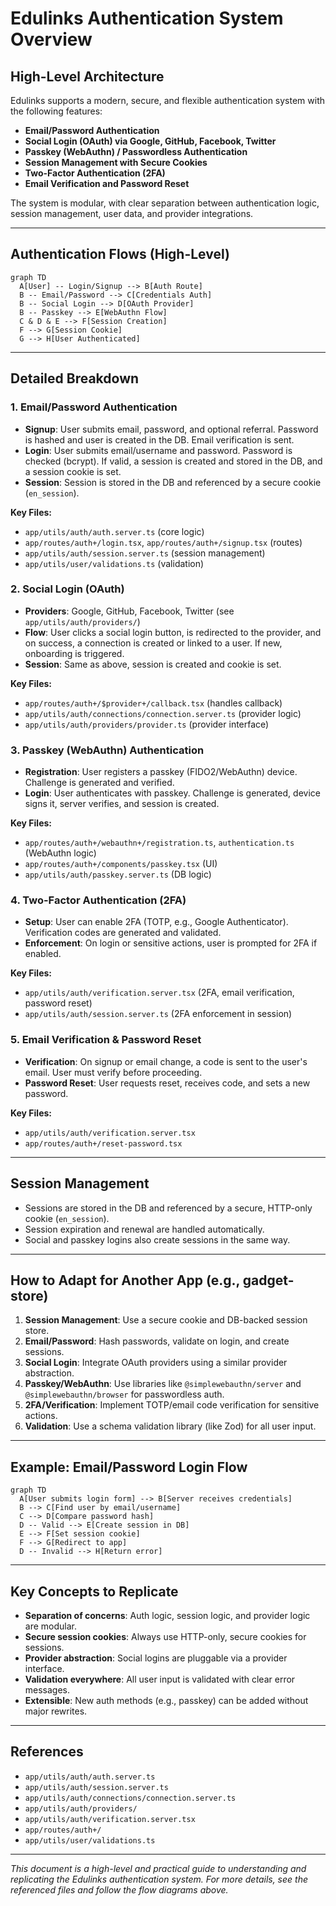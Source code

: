 # Edulinks Authentication System Overview

## High-Level Architecture

Edulinks supports a modern, secure, and flexible authentication system with the following features:

- **Email/Password Authentication**
- **Social Login (OAuth) via Google, GitHub, Facebook, Twitter**
- **Passkey (WebAuthn) / Passwordless Authentication**
- **Session Management with Secure Cookies**
- **Two-Factor Authentication (2FA)**
- **Email Verification and Password Reset**

The system is modular, with clear separation between authentication logic, session management, user data, and provider integrations.

---

## Authentication Flows (High-Level)

```mermaid
graph TD
  A[User] -- Login/Signup --> B[Auth Route]
  B -- Email/Password --> C[Credentials Auth]
  B -- Social Login --> D[OAuth Provider]
  B -- Passkey --> E[WebAuthn Flow]
  C & D & E --> F[Session Creation]
  F --> G[Session Cookie]
  G --> H[User Authenticated]
```

---

## Detailed Breakdown

### 1. Email/Password Authentication
- **Signup**: User submits email, password, and optional referral. Password is hashed and user is created in the DB. Email verification is sent.
- **Login**: User submits email/username and password. Password is checked (bcrypt). If valid, a session is created and stored in the DB, and a session cookie is set.
- **Session**: Session is stored in the DB and referenced by a secure cookie (`en_session`).

**Key Files:**
- `app/utils/auth/auth.server.ts` (core logic)
- `app/routes/auth+/login.tsx`, `app/routes/auth+/signup.tsx` (routes)
- `app/utils/auth/session.server.ts` (session management)
- `app/utils/user/validations.ts` (validation)

### 2. Social Login (OAuth)
- **Providers**: Google, GitHub, Facebook, Twitter (see `app/utils/auth/providers/`)
- **Flow**: User clicks a social login button, is redirected to the provider, and on success, a connection is created or linked to a user. If new, onboarding is triggered.
- **Session**: Same as above, session is created and cookie is set.

**Key Files:**
- `app/routes/auth+/$provider+/callback.tsx` (handles callback)
- `app/utils/auth/connections/connection.server.ts` (provider logic)
- `app/utils/auth/providers/provider.ts` (provider interface)

### 3. Passkey (WebAuthn) Authentication
- **Registration**: User registers a passkey (FIDO2/WebAuthn) device. Challenge is generated and verified.
- **Login**: User authenticates with passkey. Challenge is generated, device signs it, server verifies, and session is created.

**Key Files:**
- `app/routes/auth+/webauthn+/registration.ts`, `authentication.ts` (WebAuthn logic)
- `app/routes/auth+/components/passkey.tsx` (UI)
- `app/utils/auth/passkey.server.ts` (DB logic)

### 4. Two-Factor Authentication (2FA)
- **Setup**: User can enable 2FA (TOTP, e.g., Google Authenticator). Verification codes are generated and validated.
- **Enforcement**: On login or sensitive actions, user is prompted for 2FA if enabled.

**Key Files:**
- `app/utils/auth/verification.server.tsx` (2FA, email verification, password reset)
- `app/utils/auth/session.server.ts` (2FA enforcement in session)

### 5. Email Verification & Password Reset
- **Verification**: On signup or email change, a code is sent to the user's email. User must verify before proceeding.
- **Password Reset**: User requests reset, receives code, and sets a new password.

**Key Files:**
- `app/utils/auth/verification.server.tsx`
- `app/routes/auth+/reset-password.tsx`

---

## Session Management
- Sessions are stored in the DB and referenced by a secure, HTTP-only cookie (`en_session`).
- Session expiration and renewal are handled automatically.
- Social and passkey logins also create sessions in the same way.

---

## How to Adapt for Another App (e.g., gadget-store)

1. **Session Management**: Use a secure cookie and DB-backed session store.
2. **Email/Password**: Hash passwords, validate on login, and create sessions.
3. **Social Login**: Integrate OAuth providers using a similar provider abstraction.
4. **Passkey/WebAuthn**: Use libraries like `@simplewebauthn/server` and `@simplewebauthn/browser` for passwordless auth.
5. **2FA/Verification**: Implement TOTP/email code verification for sensitive actions.
6. **Validation**: Use a schema validation library (like Zod) for all user input.

---

## Example: Email/Password Login Flow

```mermaid
graph TD
  A[User submits login form] --> B[Server receives credentials]
  B --> C[Find user by email/username]
  C --> D[Compare password hash]
  D -- Valid --> E[Create session in DB]
  E --> F[Set session cookie]
  F --> G[Redirect to app]
  D -- Invalid --> H[Return error]
```

---

## Key Concepts to Replicate
- **Separation of concerns**: Auth logic, session logic, and provider logic are modular.
- **Secure session cookies**: Always use HTTP-only, secure cookies for sessions.
- **Provider abstraction**: Social logins are pluggable via a provider interface.
- **Validation everywhere**: All user input is validated with clear error messages.
- **Extensible**: New auth methods (e.g., passkey) can be added without major rewrites.

---

## References
- `app/utils/auth/auth.server.ts`
- `app/utils/auth/session.server.ts`
- `app/utils/auth/connections/connection.server.ts`
- `app/utils/auth/providers/`
- `app/utils/auth/verification.server.tsx`
- `app/routes/auth+/`
- `app/utils/user/validations.ts`

---

*This document is a high-level and practical guide to understanding and replicating the Edulinks authentication system. For more details, see the referenced files and follow the flow diagrams above.* 